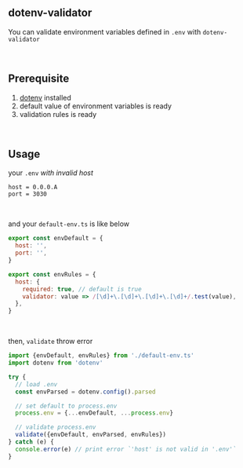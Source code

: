 ## dotenv-validator

You can validate environment variables defined in `.env` with `dotenv-validator`

<br>

## Prerequisite

1. [dotenv](https://www.npmjs.com/package/dotenv) installed
1. default value of environment variables is ready
1. validation rules is ready

<br>

## Usage

your `.env` _with invalid host_

```
host = 0.0.0.A
port = 3030
```

<br>

and your `default-env.ts` is like below

```javascript
export const envDefault = {
  host: '',
  port: '',
}

export const envRules = {
  host: {
    required: true, // default is true
    validator: value => /[\d]+\.[\d]+\.[\d]+\.[\d]+/.test(value),
  },
}
```

<br>

then, `validate` throw error

```javascript
import {envDefault, envRules} from './default-env.ts'
import dotenv from 'dotenv'

try {
  // load .env
  const envParsed = dotenv.config().parsed

  // set default to process.env
  process.env = {...envDefault, ...process.env}

  // validate process.env
  validate({envDefault, envParsed, envRules})
} catch (e) {
  console.error(e) // print error `'host' is not valid in '.env'`
}
```
